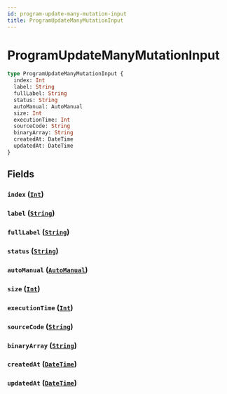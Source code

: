 ```yaml
---
id: program-update-many-mutation-input
title: ProgramUpdateManyMutationInput
---
```


 # ProgramUpdateManyMutationInput





```graphql
type ProgramUpdateManyMutationInput {
  index: Int
  label: String
  fullLabel: String
  status: String
  autoManual: AutoManual
  size: Int
  executionTime: Int
  sourceCode: String
  binaryArray: String
  createdAt: DateTime
  updatedAt: DateTime
}
```


## Fields

### `index` ([`Int`](/scalars/int))




### `label` ([`String`](/scalars/string))




### `fullLabel` ([`String`](/scalars/string))




### `status` ([`String`](/scalars/string))




### `autoManual` ([`AutoManual`](/enums/auto-manual))




### `size` ([`Int`](/scalars/int))




### `executionTime` ([`Int`](/scalars/int))




### `sourceCode` ([`String`](/scalars/string))




### `binaryArray` ([`String`](/scalars/string))




### `createdAt` ([`DateTime`](/scalars/date-time))




### `updatedAt` ([`DateTime`](/scalars/date-time))






